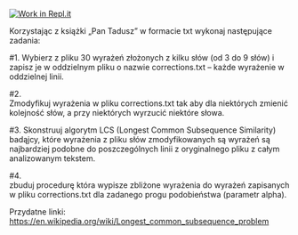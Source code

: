 [![Work in Repl.it](https://classroom.github.com/assets/work-in-replit-14baed9a392b3a25080506f3b7b6d57f295ec2978f6f33ec97e36a161684cbe9.svg)](https://classroom.github.com/online_ide?assignment_repo_id=404810&assignment_repo_type=GroupAssignmentRepo)

Korzystając z książki „Pan Tadusz” w formacie txt wykonaj następujące zadania:

#1.
Wybierz z pliku 30 wyrażeń złożonych z kilku słów (od 3 do 9 słów) i zapisz je w oddzielnym pliku o nazwie corrections.txt – każde wyrażenie w oddzielnej linii.

#2.    
Zmodyfikuj wyrażenia w pliku corrections.txt tak aby dla niektórych zmienić kolejność słów, a przy niektórych wyrzucić niektóre słowa.

#3.
Skonstruuj algorytm LCS (Longest Common Subsequence Similarity) badąjcy, które wyrażenia z pliku słów zmodyfikowanych są wyrażeń są najbardziej podobne do poszczególnych linii z oryginalnego pliku z całym analizowanym tekstem.

#4.   
zbuduj procedurę która wypisze zbliżone wyrażenia do wyrażeń zapisanych w pliku corrections.txt dla zadanego progu podobieństwa (parametr alpha).

Przydatne linki:
https://en.wikipedia.org/wiki/Longest_common_subsequence_problem
